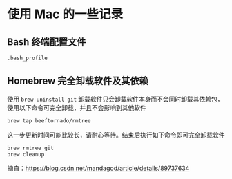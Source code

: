 # 使用 Mac 的一些记录

## Bash 终端配置文件

``` text
.bash_profile
```

## Homebrew 完全卸载软件及其依赖

使用 `brew uninstall git` 卸载软件只会卸载软件本身而不会同时卸载其依赖包，使用以下命令可完全卸载，并且不会影响到其他软件

``` sh
brew tap beeftornado/rmtree
```

这一步更新时间可能比较长，请耐心等待。结束后执行如下命令即可完全卸载软件

``` sh
brew rmtree git
brew cleanup
```

摘自：https://blog.csdn.net/mandagod/article/details/89737634
